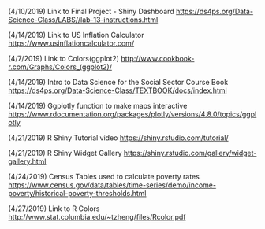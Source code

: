 (4/10/2019) Link to Final Project - Shiny Dashboard
https://ds4ps.org/Data-Science-Class/LABS//lab-13-instructions.html


(4/14/2019) Link to US Inflation Calculator
https://www.usinflationcalculator.com/


(4/7/2019) Link to Colors(ggplot2)
http://www.cookbook-r.com/Graphs/Colors_(ggplot2)/


(4/14/2019) Intro to Data Science for the Social Sector Course Book
https://ds4ps.org/Data-Science-Class/TEXTBOOK/docs/index.html


(4/14/2019) Ggplotly function to make maps interactive
https://www.rdocumentation.org/packages/plotly/versions/4.8.0/topics/ggplotly


(4/21/2019) R Shiny Tutorial video 
https://shiny.rstudio.com/tutorial/

(4/21/2019) R Shiny Widget Gallery
https://shiny.rstudio.com/gallery/widget-gallery.html

(4/24/2019) Census Tables used to calculate poverty rates
https://www.census.gov/data/tables/time-series/demo/income-poverty/historical-poverty-thresholds.html

(4/27/2019) Link to R Colors
http://www.stat.columbia.edu/~tzheng/files/Rcolor.pdf


